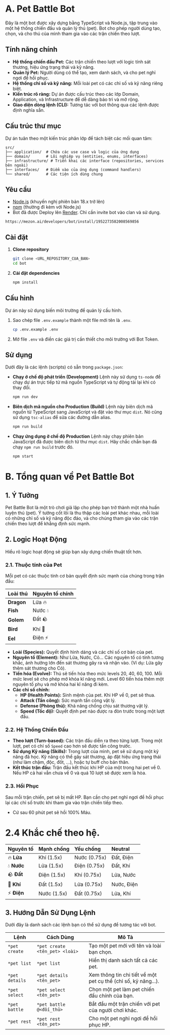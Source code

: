 # A. Pet Battle Bot

Đây là một bot được xây dựng bằng TypeScript và Node.js, tập trung vào một hệ thống chiến đấu và quản lý thú (pet). Bot cho phép người dùng tạo, chọn, và cho thú của mình tham gia vào các trận chiến theo lượt.

## Tính năng chính

- **Hệ thống chiến đấu Pet:** Các trận chiến theo lượt với logic tính sát thương, hiệu ứng trạng thái và kỹ năng.
- **Quản lý Pet:** Người dùng có thể tạo, xem danh sách, và cho pet nghỉ ngơi để hồi phục.
- **Hệ thống chỉ số và kỹ năng:** Mỗi loài pet có các chỉ số và kỹ năng riêng biệt.
- **Kiến trúc rõ ràng:** Dự án được cấu trúc theo các lớp Domain, Application, và Infrastructure để dễ dàng bảo trì và mở rộng.
- **Giao diện dòng lệnh (CLI):** Tương tác với bot thông qua các lệnh được định nghĩa sẵn.

## Cấu trúc thư mục

Dự án tuân theo một kiến trúc phân lớp để tách biệt các mối quan tâm:

```
src/
├── application/  # Chứa các use case và logic của ứng dụng
├── domain/       # Lõi nghiệp vụ (entities, enums, interfaces)
├── infrastructure/ # Triển khai các interface (repositories, services bên ngoài)
├── interfaces/   # Điểm vào của ứng dụng (command handlers)
└── shared/       # Các tiện ích dùng chung
```

## Yêu cầu

- [Node.js](https://nodejs.org/) (khuyến nghị phiên bản 18.x trở lên)
- [npm](https://www.npmjs.com/) (thường đi kèm với Node.js)
- Bot đã được Deploy lên [Render](https://render.com/). Chỉ cần invite bot vào clan và sử dụng.
```
https://mezon.ai/developers/bot/install/1952273582008569856
```

## Cài đặt

1.  **Clone repository**
    ```bash
    git clone <URL_REPOSITORY_CUA_BAN>
    cd bot
    ```

2.  **Cài đặt dependencies**
    ```bash
    npm install
    ```

## Cấu hình

Dự án này sử dụng biến môi trường để quản lý cấu hình.

1.  Sao chép file `.env.example` thành một file mới tên là `.env`.
    ```bash
    cp .env.example .env
    ```

2.  Mở file `.env` và điền các giá trị cần thiết cho môi trường với Bot Token.

## Sử dụng

Dưới đây là các lệnh (scripts) có sẵn trong `package.json`:

-   **Chạy ở chế độ phát triển (Development)**
    Lệnh này sử dụng `ts-node` để chạy dự án trực tiếp từ mã nguồn TypeScript và tự động tải lại khi có thay đổi.
    ```bash
    npm run dev
    ```

-   **Biên dịch mã nguồn cho Production (Build)**
    Lệnh này biên dịch mã nguồn từ TypeScript sang JavaScript và đặt vào thư mục `dist`. Nó cũng sử dụng `tsc-alias` để sửa các đường dẫn alias.
    ```bash
    npm run build
    ```

-   **Chạy ứng dụng ở chế độ Production**
    Lệnh này chạy phiên bản JavaScript đã được biên dịch từ thư mục `dist`. Hãy chắc chắn bạn đã chạy `npm run build` trước đó.
    ```bash
    npm start
    ```


# B. Tổng quan về Pet Battle Bot

## 1. Ý Tưởng

Pet Battle Bot là một trò chơi giả lập cho phép bạn trở thành một nhà huấn luyện thú (pet). Ý tưởng cốt lõi là thu thập các loài pet khác nhau, mỗi loài có những chỉ số và kỹ năng độc đáo, và cho chúng tham gia vào các trận chiến theo lượt để khẳng định sức mạnh.

## 2. Logic Hoạt Động

Hiểu rõ logic hoạt động sẽ giúp bạn xây dựng chiến thuật tốt hơn.

### 2.1. Thuộc tính của Pet

Mỗi pet có các thuộc tính cơ bản quyết định sức mạnh của chúng trong trận đấu:

| Loài thú | Nguyên tố chính |
| :-- | :-- |
| **Dragon** | Lửa 🔥 |
| **Fish** | Nước 💧 |
| **Golem** | Đất 🪨 |
| **Bird** | Khí 💨 |
| **Eel** | Điện ⚡ |

- **Loài (Species):** Quyết định hình dáng và các chỉ số cơ bản của pet.
- **Nguyên tố (Element):** Như Lửa, Nước, Cỏ... Các nguyên tố có tính tương khắc, ảnh hưởng lớn đến sát thương gây ra và nhận vào. (Ví dụ: Lửa gây thêm sát thương cho Cỏ).
- **Tiến hóa (Evolve):** Thú sẽ tiến hóa theo mức levels 20, 40, 60, 100. Mỗi mức level sẽ cho phép mở khóa kĩ năng mới. Level 60 tiến hóa thêm một nguyên tố phụ và mở khóa hai kĩ năng đi kèm.
- **Các chỉ số chính:**
  - **HP (Health Points):** Sinh mệnh của pet. Khi HP về 0, pet sẽ thua.
  - **Attack (Tấn công):** Sức mạnh tấn công vật lý.
  - **Defense (Phòng thủ):** Khả năng chống chịu sát thương vật lý.
  - **Speed (Tốc độ):** Quyết định pet nào được ra đòn trước trong một lượt đấu.

### 2.2. Hệ Thống Chiến Đấu

- **Theo lượt (Turn-based):** Các trận đấu diễn ra theo từng lượt. Trong một lượt, pet có chỉ số `Speed` cao hơn sẽ được tấn công trước.
- **Sử dụng Kỹ năng (Skills):** Trong lượt của mình, pet sẽ sử dụng một kỹ năng đã học. Kỹ năng có thể gây sát thương, áp đặt hiệu ứng trạng thái (như làm chậm, độc, đốt, ...), hoặc tự buff cho bản thân.
- **Kết thúc trận đấu:** Trận đấu kết thúc khi HP của một trong hai pet về 0. Nếu HP cả hai vẫn chưa về 0 và quá 10 lượt sẽ được xem là hòa. 

### 2.3. Hồi Phục

Sau mỗi trận chiến, pet sẽ bị mất HP. Bạn cần cho pet nghỉ ngơi để hồi phục lại các chỉ số trước khi tham gia vào trận chiến tiếp theo.
- Cứ sau 60 phút pet sẽ hồi 100% Máu.

# 2.4 Khắc chế theo hệ.
| Nguyên tố | Mạnh chống | Yếu chống | Neutral |
| :-- | :-- | :-- | :-- |
| 🔥 **Lửa** | Khí (1.5x) | Nước (0.75x) | Đất, Điện |
| 💧 **Nước** | Lửa (1.5x) | Điện (0.75x) | Đất, Khí |
| 🪨 **Đất** | Điện (1.5x) | Khí (0.75x) | Lửa, Nước |
| 💨 **Khí** | Đất (1.5x) | Lửa (0.75x) | Nước, Điện |
| ⚡ **Điện** | Nước (1.5x) | Đất (0.75x) | Lửa, Khí |

## 3. Hướng Dẫn Sử Dụng Lệnh

Dưới đây là danh sách các lệnh bạn có thể sử dụng để tương tác với bot.

| Lệnh | Cách Dùng | Mô Tả | 
| --- | --- | --- |
| `*pet create` | `*pet create <tên_pet> <loài>` | Tạo một pet mới với tên và loài bạn chọn. |
| `*pet list` | `*pet list` | Hiển thị danh sách tất cả các pet. |
| `*pet details` | `*pet details <tên_pet>` | Xem thông tin chi tiết về một pet cụ thể (chỉ số, kỹ năng...). |
| `*pet select` | `*pet select <tên_pet>` | Chọn một pet làm pet chiến đấu chính của bạn. |
| `*pet battle` | `*pet battle @<đối_thủ>` | Bắt đầu một trận chiến với pet của người chơi khác. |
| `*pet rest` | `*pet rest <tên_pet>` | Cho một pet nghỉ ngơi để hồi phục HP. |
